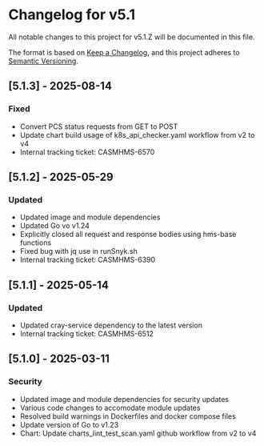 # Changelog for v5.1

All notable changes to this project for v5.1.Z will be documented in this file.

The format is based on [Keep a Changelog](https://keepachangelog.com/en/1.0.0/),
and this project adheres to [Semantic Versioning](https://semver.org/spec/v2.0.0.html).

## [5.1.3] - 2025-08-14

### Fixed

- Convert PCS status requests from GET to POST
- Update chart build usage of k8s_api_checker.yaml workflow from v2 to v4
- Internal tracking ticket: CASMHMS-6570

## [5.1.2] - 2025-05-29

### Updated

- Updated image and module dependencies
- Updated Go vo v1.24
- Explicitly closed all request and response bodies using hms-base functions
- Fixed bug with jq use in runSnyk.sh
- Internal tracking ticket: CASMHMS-6390

## [5.1.1] - 2025-05-14

### Updated

- Updated cray-service dependency to the latest version
- Internal tracking ticket: CASMHMS-6512

## [5.1.0] - 2025-03-11

### Security

- Updated image and module dependencies for security updates
- Various code changes to accomodate module updates
- Resolved build warnings in Dockerfiles and docker compose files
- Update version of Go to v1.23
- Chart: Update charts_lint_test_scan.yaml github workflow from v2 to v4
